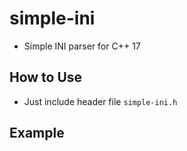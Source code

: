 # simple-ini

- Simple INI parser for C++ 17

## How to Use

- Just include header file ```simple-ini.h``` 

## Example 

```cpp


```

